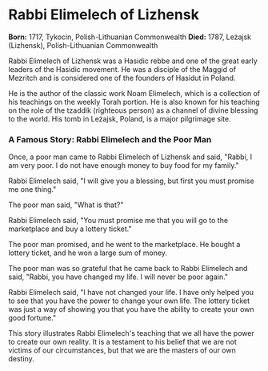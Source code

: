 # Rabbi Elimelech of Lizhensk

**Born:** 1717, Tykocin, Polish-Lithuanian Commonwealth
**Died:** 1787, Leżajsk (Lizhensk), Polish-Lithuanian Commonwealth

Rabbi Elimelech of Lizhensk was a Hasidic rebbe and one of the great early leaders of the Hasidic movement. He was a disciple of the Maggid of Mezritch and is considered one of the founders of Hasidut in Poland.

He is the author of the classic work Noam Elimelech, which is a collection of his teachings on the weekly Torah portion. He is also known for his teaching on the role of the tzaddik (righteous person) as a channel of divine blessing to the world. His tomb in Leżajsk, Poland, is a major pilgrimage site.

### A Famous Story: Rabbi Elimelech and the Poor Man

Once, a poor man came to Rabbi Elimelech of Lizhensk and said, "Rabbi, I am very poor. I do not have enough money to buy food for my family."

Rabbi Elimelech said, "I will give you a blessing, but first you must promise me one thing."

The poor man said, "What is that?"

Rabbi Elimelech said, "You must promise me that you will go to the marketplace and buy a lottery ticket."

The poor man promised, and he went to the marketplace. He bought a lottery ticket, and he won a large sum of money.

The poor man was so grateful that he came back to Rabbi Elimelech and said, "Rabbi, you have changed my life. I will never be poor again."

Rabbi Elimelech said, "I have not changed your life. I have only helped you to see that you have the power to change your own life. The lottery ticket was just a way of showing you that you have the ability to create your own good fortune."

This story illustrates Rabbi Elimelech's teaching that we all have the power to create our own reality. It is a testament to his belief that we are not victims of our circumstances, but that we are the masters of our own destiny.